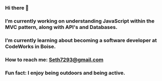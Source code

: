 ### Hi there 👋
### I’m currently working on understanding JavaScript within the MVC pattern, along with API's and Databases.
### I’m currently learning about becoming a software developer at CodeWorks in Boise.
### How to reach me: Seth7293@gmail.com
### Fun fact: I enjoy being outdoors and being active.

<!--
**Seth-McCormick/Seth-McCormick** is a ✨ _special_ ✨ repository because its `README.md` (this file) appears on your GitHub profile.

Here are some ideas to get you started:

- 🔭 I’m currently working on ...
- 🌱 I’m currently learning ...
- 👯 I’m looking to collaborate on ...
- 🤔 I’m looking for help with ...
- 💬 Ask me about ...
- 📫 How to reach me: ...
- 😄 Pronouns: ...
- ⚡ Fun fact: ...
-->
